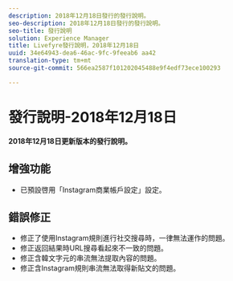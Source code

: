 ```yaml
---
description: 2018年12月18日發行的發行說明。
seo-description: 2018年12月18日發行的發行說明。
seo-title: 發行說明
solution: Experience Manager
title: Livefyre發行說明，2018年12月18日
uuid: 34e64943-dea6-46ac-9fc-9feeab6 aa42
translation-type: tm+mt
source-git-commit: 566ea2587f101202045488e9f4edf73ece100293

---
```



# 發行說明-2018年12月18日

**2018年12月18日更新版本的發行說明。**

## 增強功能

* 已預設啓用「Instagram商業帳戶設定」設定。

## 錯誤修正

* 修正了使用Instagram規則進行社交搜尋時，一律無法運作的問題。
* 修正返回結果時URL搜尋看起來不一致的問題。
* 修正含韓文字元的串流無法提取內容的問題。
* 修正含Instagram規則串流無法取得新貼文的問題。
